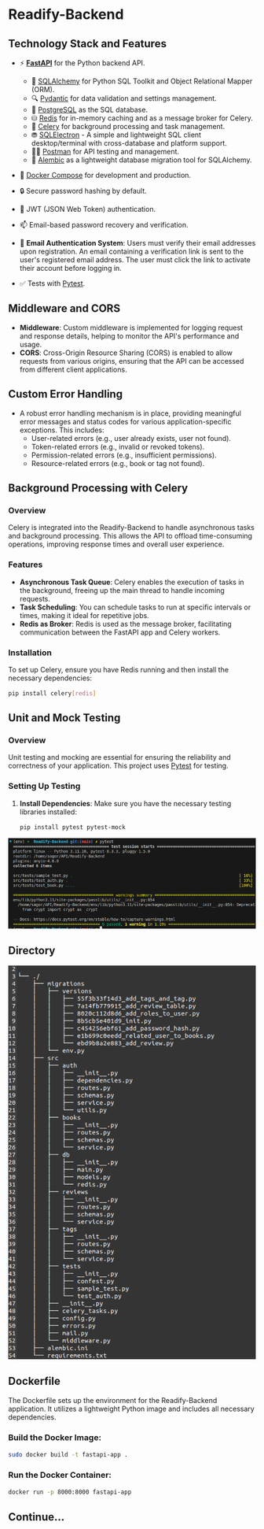 # Readify-Backend

## Technology Stack and Features

- ⚡ [**FastAPI**](https://fastapi.tiangolo.com) for the Python backend API.
    - 🧰 [SQLAlchemy](https://www.sqlalchemy.org/) for Python SQL Toolkit and Object Relational Mapper (ORM).
    - 🔍 [Pydantic](https://docs.pydantic.dev) for data validation and settings management.
    - 💾 [PostgreSQL](https://www.postgresql.org) as the SQL database.
    - ⛁ [Redis](https://redis.io/) for in-memory caching and as a message broker for Celery.
    - 🐍 [Celery](https://docs.celeryproject.org/en/stable/) for background processing and task management.
    - ⛃ [SQLElectron](https://sqlectron.github.io) - A simple and lightweight SQL client desktop/terminal with cross-database and platform support.
    - 👮‍♂️ [Postman](https://www.postman.com/) for API testing and management.
    - 🔁 [Alembic](https://alembic.sqlalchemy.org) as a lightweight database migration tool for SQLAlchemy.

- 🐋 [Docker Compose](https://www.docker.com) for development and production.
- 🔒 Secure password hashing by default.
- 🔑 JWT (JSON Web Token) authentication.
- 📫 Email-based password recovery and verification.
- 📧 **Email Authentication System**: Users must verify their email addresses upon registration. An email containing a verification link is sent to the user's registered email address. The user must click the link to activate their account before logging in.
- ✅ Tests with [Pytest](https://pytest.org).

## Middleware and CORS

- **Middleware**: Custom middleware is implemented for logging request and response details, helping to monitor the API's performance and usage.
- **CORS**: Cross-Origin Resource Sharing (CORS) is enabled to allow requests from various origins, ensuring that the API can be accessed from different client applications.

## Custom Error Handling

- A robust error handling mechanism is in place, providing meaningful error messages and status codes for various application-specific exceptions. This includes:
  - User-related errors (e.g., user already exists, user not found).
  - Token-related errors (e.g., invalid or revoked tokens).
  - Permission-related errors (e.g., insufficient permissions).
  - Resource-related errors (e.g., book or tag not found).

## Background Processing with Celery

### Overview
Celery is integrated into the Readify-Backend to handle asynchronous tasks and background processing. This allows the API to offload time-consuming operations, improving response times and overall user experience.

### Features
- **Asynchronous Task Queue**: Celery enables the execution of tasks in the background, freeing up the main thread to handle incoming requests.
- **Task Scheduling**: You can schedule tasks to run at specific intervals or times, making it ideal for repetitive jobs.
- **Redis as Broker**: Redis is used as the message broker, facilitating communication between the FastAPI app and Celery workers.

### Installation
To set up Celery, ensure you have Redis running and then install the necessary dependencies:
```bash
pip install celery[redis]
```

## Unit and Mock Testing

### Overview
Unit testing and mocking are essential for ensuring the reliability and correctness of your application. This project uses [Pytest](https://pytest.org) for testing.

### Setting Up Testing
1. **Install Dependencies**:
   Make sure you have the necessary testing libraries installed:
   ```bash
   pip install pytest pytest-mock
   ```
[![Test image](img/test.png)](https://github.com/Sagor0078/Readify-Backend)

## Directory

[![Directory docs](img/direct.png)](https://github.com/Sagor0078/Readify-Backend)


## Dockerfile

The Dockerfile sets up the environment for the Readify-Backend application. It utilizes a lightweight Python image and includes all necessary dependencies.

### Build the Docker Image:

  ```bash
  sudo docker build -t fastapi-app .
  ```

### Run the Docker Container:

  ```bash
  docker run -p 8000:8000 fastapi-app
  ```


## Continue...